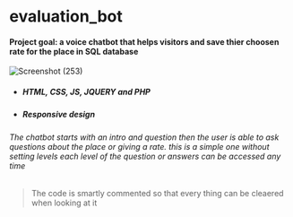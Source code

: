 # evaluation_bot
#### Project goal: a voice chatbot that helps visitors and save thier choosen rate for the place in SQL database 
![Screenshot (253)](https://user-images.githubusercontent.com/49666154/137741334-43486701-81db-4f6e-8d13-2ca027a5e19a.png)
- #####   HTML, CSS, JS, JQUERY and PHP
- #####   Responsive design
###### The chatbot starts with an intro and question then the user is able to ask questions about the place or giving a rate. this is a simple one without setting levels each level of the question or answers can be accessed any time 

> The code is smartly commented so that every thing can be cleaered when looking at it 

